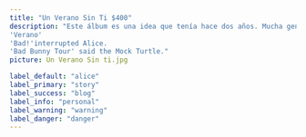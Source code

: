 ```yaml
---
title: "Un Verano Sin Ti $400"
description: "Este álbum es una idea que tenía hace dos años. Mucha gente pensaría que es un disco triste, pero no lo es. Es buena vibra, mucha fiesta y felicidad. Creo que es el disco más feliz de mi carrera, dijo Bad Bunny en una entrevista. Compuesto por 23 canciones, el álbum cuenta con numerosas colaboraciones.
'Verano'
'Bad!'interrupted Alice.
'Bad Bunny Tour' said the Mock Turtle."
picture: Un Verano Sin ti.jpg

label_default: "alice" 
label_primary: "story"
label_success: "blog"
label_info: "personal"
label_warning: "warning"
label_danger: "danger"
---
```

